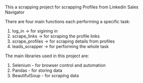 This a scrapping project for scrapping Profiles from Linkedin Sales Navigator

There are four main functions each performing a specific task:
  1. log_in -> for sigining in
  2. scrape_links -> for scraping the profile links
  3. scrape_profiles -> for scraping details from profiles
  4. leads_scrapper -> for performing the whole task

The main libraries used in this project are:
  1. Selenium - for browser control and automation
  2. Pandas - for storing data
  3. BeautifulSoup - for scraping data
